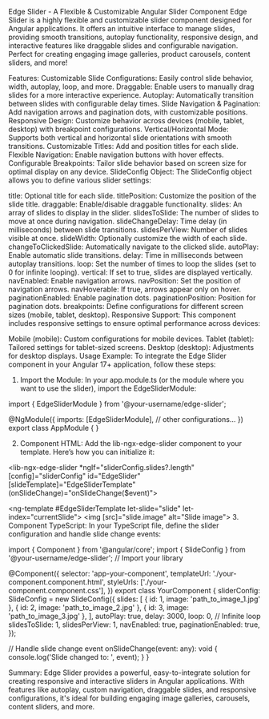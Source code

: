 Edge Slider - A Flexible & Customizable Angular Slider Component
Edge Slider is a highly flexible and customizable slider component designed for Angular applications. It offers an intuitive interface to manage slides, providing smooth transitions, autoplay functionality, responsive design, and interactive features like draggable slides and configurable navigation. Perfect for creating engaging image galleries, product carousels, content sliders, and more!

Features:
Customizable Slide Configurations: Easily control slide behavior, width, autoplay, loop, and more.
Draggable: Enable users to manually drag slides for a more interactive experience.
Autoplay: Automatically transition between slides with configurable delay times.
Slide Navigation & Pagination: Add navigation arrows and pagination dots, with customizable positions.
Responsive Design: Customize behavior across devices (mobile, tablet, desktop) with breakpoint configurations.
Vertical/Horizontal Mode: Supports both vertical and horizontal slide orientations with smooth transitions.
Customizable Titles: Add and position titles for each slide.
Flexible Navigation: Enable navigation buttons with hover effects.
Configurable Breakpoints: Tailor slide behavior based on screen size for optimal display on any device.
SlideConfig Object:
The SlideConfig object allows you to define various slider settings:

title: Optional title for each slide.
titlePosition: Customize the position of the slide title.
draggable: Enable/disable draggable functionality.
slides: An array of slides to display in the slider.
slidesToSlide: The number of slides to move at once during navigation.
slideChangeDelay: Time delay (in milliseconds) between slide transitions.
slidesPerView: Number of slides visible at once.
slideWidth: Optionally customize the width of each slide.
changeToClickedSlide: Automatically navigate to the clicked slide.
autoPlay: Enable automatic slide transitions.
delay: Time in milliseconds between autoplay transitions.
loop: Set the number of times to loop the slides (set to 0 for infinite looping).
vertical: If set to true, slides are displayed vertically.
navEnabled: Enable navigation arrows.
navPosition: Set the position of navigation arrows.
navHoverable: If true, arrows appear only on hover.
paginationEnabled: Enable pagination dots.
paginationPosition: Position for pagination dots.
breakpoints: Define configurations for different screen sizes (mobile, tablet, desktop).
Responsive Support:
This component includes responsive settings to ensure optimal performance across devices:

Mobile (mobile): Custom configurations for mobile devices.
Tablet (tablet): Tailored settings for tablet-sized screens.
Desktop (desktop): Adjustments for desktop displays.
Usage Example:
To integrate the Edge Slider component in your Angular 17+ application, follow these steps:

1. Import the Module:
In your app.module.ts (or the module where you want to use the slider), import the EdgeSliderModule:

import { EdgeSliderModule } from '@your-username/edge-slider';

@NgModule({
  imports: [EdgeSliderModule],
  // other configurations...
})
export class AppModule { }


2. Component HTML:
Add the lib-ngx-edge-slider component to your template. Here’s how you can initialize it:

<!-- Initialize EdgeSlider component -->
<lib-ngx-edge-slider *ngIf="sliderConfig.slides?.length"
    [config]="sliderConfig" 
    id="EdgeSlider"
    [slideTemplate]="EdgeSliderTemplate" 
    (onSlideChange)="onSlideChange($event)">
</lib-ngx-edge-slider>

<!-- Define the slide template -->
<ng-template #EdgeSliderTemplate let-slide="slide" let-index="currentSlide">
    <!-- Template rendering logic -->
    <img [src]="slide.image" alt="Slide image">
</ng-template>
3. Component TypeScript:
In your TypeScript file, define the slider configuration and handle slide change events:

import { Component } from '@angular/core';
import { SlideConfig } from '@your-username/edge-slider'; // Import your library

@Component({
  selector: 'app-your-component',
  templateUrl: './your-component.component.html',
  styleUrls: ['./your-component.component.css'],
})
export class YourComponent {
  sliderConfig: SlideConfig = new SlideConfig({
    slides: [
      { id: 1, image: 'path_to_image_1.jpg' },
      { id: 2, image: 'path_to_image_2.jpg' },
      { id: 3, image: 'path_to_image_3.jpg' },
    ],
    autoPlay: true,
    delay: 3000,
    loop: 0, // Infinite loop
    slidesToSlide: 1,
    slidesPerView: 1,
    navEnabled: true,
    paginationEnabled: true,
  });

  // Handle slide change event
  onSlideChange(event: any): void {
    console.log('Slide changed to: ', event);
  }
}

Summary:
Edge Slider provides a powerful, easy-to-integrate solution for creating responsive and interactive sliders in Angular applications. With features like autoplay, custom navigation, draggable slides, and responsive configurations, it's ideal for building engaging image galleries, carousels, content sliders, and more.
